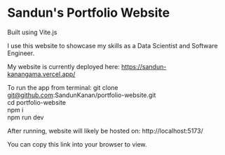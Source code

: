 # Sandun's Portfolio Website
Built using Vite.js

I use this website to showcase my skills as a Data Scientist and Software Engineer.

My website is currently deployed here:
https://sandun-kanangama.vercel.app/

To run the app from terminal:
git clone git@github.com:SandunKanan/portfolio-website.git\
cd portfolio-website\
npm i\
npm run dev

After running, website will likely be hosted on:
http://localhost:5173/

You can copy this link into your browser to view.
